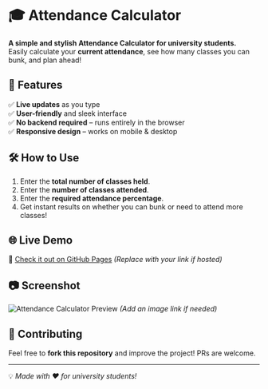 # 🎓 Attendance Calculator  

**A simple and stylish Attendance Calculator for university students.**  
Easily calculate your **current attendance**, see how many classes you can bunk, and plan ahead!  

## 🚀 Features  
✅ **Live updates** as you type  
✅ **User-friendly** and sleek interface  
✅ **No backend required** – runs entirely in the browser  
✅ **Responsive design** – works on mobile & desktop  

## 🛠 How to Use  
1. Enter the **total number of classes held**.  
2. Enter the **number of classes attended**.  
3. Enter the **required attendance percentage**.  
4. Get instant results on whether you can bunk or need to attend more classes!  

## 🌐 Live Demo  
🔗 [Check it out on GitHub Pages](#) *(Replace with your link if hosted)*  

## 📷 Screenshot  
![Attendance Calculator Preview](https://imgur.com/a/kvdqB2w) *(Add an image link if needed)*  

## 📩 Contributing  
Feel free to **fork this repository** and improve the project! PRs are welcome.  

---

💡 *Made with ❤️ for university students!*  
